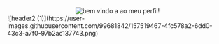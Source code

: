 <div id = "topo" ></div>
<div align = "center" ><img alt = "bem vindo a ao meu perfil!" largura = "100%" src = "github.com/camilacleto.png" >
</div>
![header2 (1)](https://user-images.githubusercontent.com/99681842/157519467-4fc578a2-6dd0-43c3-a7f0-97b2ac137743.png)
